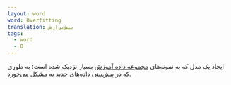 ```yaml
---
layout: word
word: Overfitting
translation: بیش‌برازش
tags:
  - word
  - O
---
```

ایجاد یک مدل که به نمونه‌های [مجموعه داده آموزش](/T/training_set) بسیار نزدیک شده است؛ به طوری که در پیش‌بینی داده‌های جدید به مشکل می‌خورد.